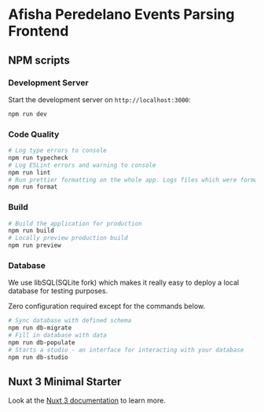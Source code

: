 # Afisha Peredelano Events Parsing Frontend

## NPM scripts

### Development Server

Start the development server on `http://localhost:3000`:

```bash
npm run dev
```

### Code Quality

```bash
# Log type errors to console
npm run typecheck
# Log ESLint errors and warning to console
npm run lint
# Run prettier formatting on the whole app. Logs files which were formatted
npm run format
```

### Build

```bash
# Build the application for production
npm run build
# Locally preview production build
npm run preview
```

### Database

We use libSQL(SQLite fork) which makes it really easy to deploy a local database for testing purposes.

Zero configuration required except for the commands below.

```bash
# Sync database with defined schema
npm run db-migrate
# Fill in database with data
npm run db-populate
# Starts a studio - an interface for interacting with your database
npm run db-studio
```

## Nuxt 3 Minimal Starter

Look at the [Nuxt 3 documentation](https://nuxt.com/docs/getting-started/introduction) to learn more.
